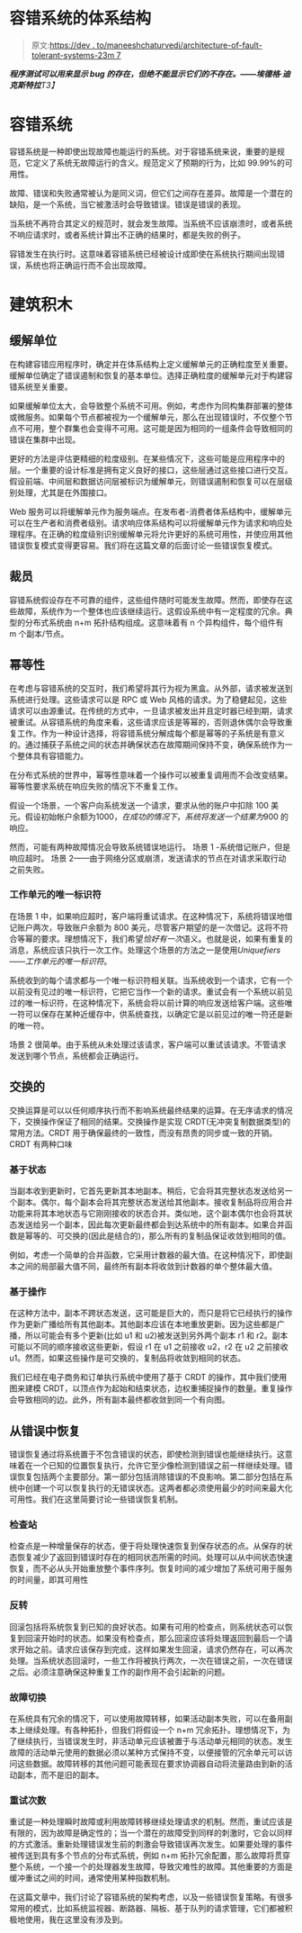 # 容错系统的体系结构

> 原文:[https://dev . to/maneeshchaturvedi/architecture-of-fault-tolerant-systems-23m 7](https://dev.to/maneeshchaturvedi/architecture-of-fault-tolerant-systems-23m7)

***程序测试可以用来显示 bug 的存在，但绝不能显示它们的不存在。——埃德格·迪克斯特拉**T3】*

# 容错系统

容错系统是一种即使出现故障也能运行的系统。对于容错系统来说，重要的是规范，它定义了系统无故障运行的含义。规范定义了预期的行为，比如 99.99%的可用性。

故障、错误和失败通常被认为是同义词，但它们之间存在差异。故障是一个潜在的缺陷，是一个系统，当它被激活时会导致错误。错误是错误的表现。

当系统不再符合其定义的规范时，就会发生故障。当系统不应该崩溃时，或者系统不响应请求时，或者系统计算出不正确的结果时，都是失败的例子。

容错发生在执行时。这意味着容错系统已经被设计成即使在系统执行期间出现错误，系统也将正确运行而不会出现故障。

# 建筑积木

## 缓解单位

在构建容错应用程序时，确定并在体系结构上定义缓解单元的正确粒度至关重要。缓解单位确定了错误遏制和恢复的基本单位。选择正确粒度的缓解单元对于构建容错系统至关重要。

如果缓解单位太大，会导致整个系统不可用。例如，考虑作为同构集群部署的整体或微服务。如果每个节点都被视为一个缓解单元，那么在出现错误时，不仅整个节点不可用，整个群集也会变得不可用。这可能是因为相同的一组条件会导致相同的错误在集群中出现。

更好的方法是评估更精细的粒度级别。在某些情况下，这些可能是应用程序中的层。一个重要的设计标准是拥有定义良好的接口，这些层通过这些接口进行交互。假设前端、中间层和数据访问层被标识为缓解单元，则错误遏制和恢复可以在层级别处理，尤其是在外围接口。

Web 服务可以将缓解单元作为服务端点。在发布者-消费者体系结构中，缓解单元可以在生产者和消费者级别。请求响应体系结构可以将缓解单元作为请求和响应处理程序。在正确的粒度级别识别缓解单元将允许更好的系统可用性，并使应用其他错误恢复模式变得更容易。我们将在这篇文章的后面讨论一些错误恢复模式。

## 裁员

容错系统假设存在不可靠的组件，这些组件随时可能发生故障。然而，即使存在这些故障，系统作为一个整体也应该继续运行。这假设系统中有一定程度的冗余。典型的分布式系统由 n+m 拓扑结构组成。这意味着有 n 个异构组件，每个组件有 m 个副本/节点。

## 幂等性

在考虑与容错系统的交互时，我们希望将其行为视为黑盒。从外部，请求被发送到系统进行处理。这些请求可以是 RPC 或 Web 风格的请求。为了稳健起见，这些请求可以由源重试。在传统的方式中，一旦请求被发出并且定时器已经到期，请求被重试。从容错系统的角度来看，这些请求应该是等幂的，否则退休偶尔会导致重复工作。作为一种设计选择，将容错系统分解成每个都是幂等的子系统是有意义的。通过捕获子系统之间的状态并确保状态在故障期间保持不变，确保系统作为一个整体具有容错能力。

在分布式系统的世界中，幂等性意味着一个操作可以被重复调用而不会改变结果。幂等性要求系统在响应失败的情况下不重复工作。

假设一个场景，一个客户向系统发送一个请求，要求从他的账户中扣除 100 美元。假设初始帐户余额为$1000，在成功的情况下，系统将发送一个结果为$900 的响应。

然而，可能有两种故障情况会导致系统错误地运行。
场景 1 -系统借记账户，但是响应超时。
场景 2——由于网络分区或崩溃，发送请求的节点在对请求采取行动之前失败。

### 工作单元的唯一标识符

在场景 1 中，如果响应超时，客户端将重试请求。在这种情况下，系统将错误地借记账户两次，导致账户余额为 800 美元，尽管客户期望的是一次借记。这将不符合等幂的要求。理想情况下，我们希望*恰好有一次*语义。也就是说，如果有重复的消息，系统应该只执行一次工作。处理这个场景的方法之一是使用*Uniquefiers——工作单元的唯一标识符*。

系统收到的每个请求都与一个唯一标识符相关联。当系统收到一个请求，它有一个以前没有见过的唯一标识符，它把它当作一个新的请求。重试会有一个系统以前见过的唯一标识符，在这种情况下，系统会将以前计算的响应发送给客户端。这些唯一符可以保存在某种近缓存中，供系统查找，以确定它是以前见过的唯一符还是新的唯一符。

场景 2 很简单。由于系统从未处理过该请求，客户端可以重试该请求。不管请求发送到哪个节点，系统都会正确运行。

## 交换的

交换运算是可以以任何顺序执行而不影响系统最终结果的运算。在无序请求的情况下，交换操作保证了相同的结果。交换操作是实现 CRDT(无冲突复制数据类型)的常用方法。CRDT 用于确保最终的一致性，而没有昂贵的同步或一致的开销。CRDT 有两种口味

### 基于状态

当副本收到更新时，它首先更新其本地副本。稍后，它会将其完整状态发送给另一个副本。偶尔，每个副本会将其完整状态发送给其他副本。接收复制品将应用合并功能来将其本地状态与它刚刚接收的状态合并。类似地，这个副本偶尔也会将其状态发送给另一个副本，因此每次更新最终都会到达系统中的所有副本。如果合并函数是幂等的、可交换的(因此是结合的)，那么所有的复制品保证收敛到相同的值。

例如，考虑一个简单的合并函数，它采用计数器的最大值。在这种情况下，即使副本之间的局部最大值不同，最终所有副本将收敛到计数器的单个整体最大值。

### 基于操作

在这种方法中，副本不跨状态发送，这可能是巨大的，而只是将它已经执行的操作作为更新广播给所有其他副本。其他副本应该在本地重放更新。因为这些都是广播，所以可能会有多个更新(比如 u1 和 u2)被发送到另外两个副本 r1 和 r2。副本可能以不同的顺序接收这些更新，假设 r1 在 u1 之前接收 u2，r2 在 u2 之前接收 u1。然而，如果这些操作是可交换的，复制品将收敛到相同的状态。

我们已经在电子商务和订单执行系统中使用了基于 CRDT 的操作，其中我们使用图来建模 CRDT，以顶点作为起始和结束状态，边权重捕捉操作的数量。重复操作会导致相同的边。此外，所有副本最终都收敛到同一个有向图。

## 从错误中恢复

错误恢复通过将系统置于不包含错误的状态，即使检测到错误也能继续执行。这意味着在一个已知的位置恢复执行，允许它至少像检测到错误之前一样继续处理。错误恢复包括两个主要部分。第一部分包括消除错误的不良影响。第二部分包括在系统中创建一个可以恢复执行的无错误状态。这两者都必须使用最少的时间来最大化可用性。我们在这里简要讨论一些错误恢复机制。

### 检查站

检查点是一种增量保存的状态，便于将处理快速恢复到保存状态的点。从保存的状态恢复减少了返回到错误时存在的相同状态所需的时间。处理可以从中间状态快速恢复，而不必从头开始重放整个事件序列。恢复时间的减少增加了系统可用于服务的时间量，即其可用性

### 反转

回滚包括将系统恢复到已知的良好状态。如果有可用的检查点，则系统状态可以恢复到回滚开始时的状态。如果没有检查点，那么回滚应该将处理返回到最后一个请求开始之前。请求应该保存到完成，这样如果发生回滚，请求仍然存在，可以再次处理。当系统状态回滚时，一些工作将被执行两次，一次在错误之前，一次在错误之后。必须注意确保这种重复工作的副作用不会引起新的问题。

### 故障切换

在系统具有冗余的情况下，可以使用故障转移，如果活动副本失败，可以在备用副本上继续处理。有各种拓扑，但我们将假设一个 n+m 冗余拓扑。理想情况下，为了继续执行，当错误发生时，非活动单元应该被置于与活动单元相同的状态。发生故障的活动单元使用的数据必须以某种方式保持不变，以便接管的冗余单元可以访问这些数据。故障转移的其他问题可能表现在要求协调器自动将流量路由到新的活动副本，而不是旧的副本。

### 重试次数

重试是一种处理瞬时故障或利用故障转移继续处理请求的机制。然而，重试应该是有限的，因为故障是确定性的；当一个潜在的故障受到同样的刺激时，它会以同样的方式激活。重新处理错误发生前的刺激会导致错误再次发生。如果要处理的事件被传送到具有多个节点的分布式系统，例如 n+m 拓扑冗余配置，那么故障将贯穿整个系统，一个接一个的处理器发生故障，导致灾难性的故障。其他重要的方面是缓冲重试之间的时间，通常使用某种指数机制。

在这篇文章中，我们讨论了容错系统的架构考虑，以及一些错误恢复策略。有很多常用的模式，比如系统监视器、断路器、隔板、基于队列的请求管理，它们都被积极地使用，我在这里没有涉及到。